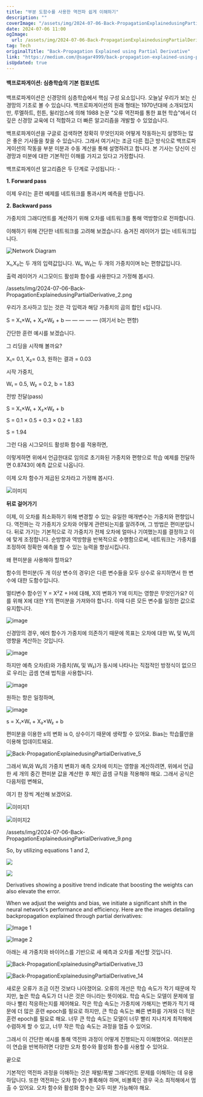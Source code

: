 ```yaml
---
title: "부분 도함수를 사용한 역전파 쉽게 이해하기"
description: ""
coverImage: "/assets/img/2024-07-06-Back-PropagationExplainedusingPartialDerivative_0.png"
date: 2024-07-06 11:00
ogImage: 
  url: /assets/img/2024-07-06-Back-PropagationExplainedusingPartialDerivative_0.png
tag: Tech
originalTitle: "Back-Propagation Explained using Partial Derivative"
link: "https://medium.com/@sagar4999/back-propagation-explained-using-partial-derivative-25279e52931c"
isUpdated: true
---
```






#### 백프로파게이션: 심층학습의 기본 컴포넌트

백프로파게이션은 신경망의 심층학습에서 핵심 구성 요소입니다. 오늘날 우리가 보는 신경망의 기초로 볼 수 있습니다. 백프로파게이션의 원래 형태는 1970년대에 소개되었지만, 루멜하트, 힌튼, 윌리엄스에 의해 1988 논문 "오류 역전파를 통한 표현 학습"에서 더 깊은 신경망 교육에 더 적합하고 더 빠른 알고리즘을 개발할 수 있었습니다.

백프로파게이션을 구글로 검색하면 정확히 무엇인지와 어떻게 작동하는지 설명하는 많은 좋은 기사들을 찾을 수 있습니다. 그래서 여기서는 조금 다른 접근 방식으로 백프로파게이션의 작동을 부분 미분과 수동 계산을 통해 설명하려고 합니다. 본 기사는 당신이 신경망과 미분에 대한 기본적인 이해를 가지고 있다고 가정합니다.

백프로파게이션 알고리즘은 두 단계로 구성됩니다: -

<div class="content-ad"></div>

**1. Forward pass**

이제 우리는 훈련 예제를 네트워크를 통과시켜 예측을 만듭니다.

**2. Backward pass**

가중치의 그래디언트를 계산하기 위해 오차를 네트워크를 통해 역방향으로 전파합니다.

<div class="content-ad"></div>

이해하기 위해 간단한 네트워크를 고려해 보겠습니다. 숨겨진 레이어가 없는 네트워크입니다.

![Network Diagram](/assets/img/2024-07-06-Back-PropagationExplainedusingPartialDerivative_1.png)

X₁,X₂는 두 개의 입력값입니다. W₁, W₂는 두 개의 가중치이며 b는 편향값입니다.

출력 레이어가 시그모이드 활성화 함수를 사용한다고 가정해 봅시다.

<div class="content-ad"></div>

/assets/img/2024-07-06-Back-PropagationExplainedusingPartialDerivative_2.png

우리가 조사하고 있는 것은 각 입력과 해당 가중치의 곱의 합인 s입니다.

S = X₁×W₁ + X₂×W₂ + b — — — — — (여기서 b는 편향)

간단한 훈련 예시를 보겠습니다.

<div class="content-ad"></div>

그 리딩을 시작해 볼까요?

X₁= 0.1, X₂= 0.3, 원하는 결과 = 0.03

시작 가중치,

W₁ = 0.5, W₂ = 0.2, b = 1.83

전방 전달(pass)

<div class="content-ad"></div>

S = X₁×W₁ + X₂×W₂ + b

S = 0.1 × 0.5 + 0.3 × 0.2 + 1.83

S = 1.94

그런 다음 시그모이드 활성화 함수를 적용하면,

<div class="content-ad"></div>

이렇게하면 위에서 언급한대로 임의로 초기화된 가중치와 편향으로 학습 예제를 전달하면 0.8743이 예측 값으로 나옵니다.

이제 오차 함수가 제곱된 오차라고 가정해 봅시다.

![이미지](/assets/img/2024-07-06-Back-PropagationExplainedusingPartialDerivative_4.png)

<div class="content-ad"></div>

**뒤로 걸어가기**

이제, 이 오차를 최소화하기 위해 변경할 수 있는 유일한 매개변수는 가중치와 편향입니다. 역전파는 각 가중치가 오차와 어떻게 관련되는지를 알려주며, 그 방법은 편미분입니다. 뒤로 가기는 기본적으로 각 가중치가 전체 오차에 얼마나 기여했는지를 결정하고 이에 맞게 조정합니다. 순방향과 역방향을 반복적으로 수행함으로써, 네트워크는 가중치를 조정하여 정확한 예측을 할 수 있는 능력을 향상시킵니다.

왜 편미분을 사용해야 할까요?

함수의 편미분(두 개 이상 변수의 경우)은 다른 변수들을 모두 상수로 유지하면서 한 변수에 대한 도함수입니다.

<div class="content-ad"></div>

멀티변수 함수인 Y = X²Z + H에 대해, X의 변화가 Y에 미치는 영향은 무엇인가요? 이를 위해 X에 대한 Y의 편미분을 가져와야 합니다. 이때 다른 모든 변수를 일정한 값으로 유지합니다.

![image](https://miro.medium.com/v2/resize:fit:632/1*Tvp0RVn_nupnJrMqCceJ6w.gif)

신경망의 경우, 에러 함수가 가중치에 의존하기 때문에 목표는 오차에 대한 W₁ 및 W₂의 영향을 계산하는 것입니다.

![image](https://miro.medium.com/v2/resize:fit:206/1*dh9ycx6HdraOA4G8VKFE2A.gif)

<div class="content-ad"></div>

하지만 예측 오차(E)와 가중치(W₁ 및 W₂)가 동시에 나타나는 직접적인 방정식이 없으므로 우리는 곱셈 연쇄 법칙을 사용합니다.

![image](https://miro.medium.com/v2/resize:fit:538/1*JAPK7MCIgiS13aVdlHDpSg.gif)

원하는 항은 일정하며,

![image](https://miro.medium.com/v2/resize:fit:348/1*YFZnx28fBV2Yrfg3rvh5Qg.gif)

<div class="content-ad"></div>

s = X₁×W₁ + X₂×W₂ + b

편미분을 이용한 s의 변화 is 0, 상수이기 때문에 생략할 수 있어요. Bias는 학습률만을 이용해 업데이트돼요.

![Back-PropagationExplainedusingPartialDerivative_5](/assets/img/2024-07-06-Back-PropagationExplainedusingPartialDerivative_5.png)

그래서 W₁와 W₂의 가중치 변화가 예측 오차에 미치는 영향을 계산하려면, 위에서 언급한 세 개의 중간 편미분 값을 계산한 후 체인 곱셈 규칙을 적용해야 해요. 그래서 공식은 다음처럼 변해요,

<div class="content-ad"></div>

여기 한 장씩 계산해 보겠어요.

![이미지1](/assets/img/2024-07-06-Back-PropagationExplainedusingPartialDerivative_7.png)

![이미지2](/assets/img/2024-07-06-Back-PropagationExplainedusingPartialDerivative_8.png)

<div class="content-ad"></div>

/assets/img/2024-07-06-Back-PropagationExplainedusingPartialDerivative_9.png

So, by utilizing equations 1 and 2,

![](https://miro.medium.com/v2/resize:fit:620/1*UeDiMFyppD0TqPOefk1Q1Q.gif)

![](https://miro.medium.com/v2/resize:fit:620/1*b-En22be-NcgPQL7rZZ8rQ.gif)

<div class="content-ad"></div>

Derivatives showing a positive trend indicate that boosting the weights can also elevate the error.

When we adjust the weights and bias, we initiate a significant shift in the neural network's performance and efficiency. Here are the images detailing backpropagation explained through partial derivatives:

![Image 1](/assets/img/2024-07-06-Back-PropagationExplainedusingPartialDerivative_10.png)

![Image 2](/assets/img/2024-07-06-Back-PropagationExplainedusingPartialDerivative_11.png)

<div class="content-ad"></div>

아래는 새 가중치와 바이어스를 기반으로 새 예측과 오차를 계산할 것입니다.

![Back-PropagationExplainedusingPartialDerivative_13](/assets/img/2024-07-06-Back-PropagationExplainedusingPartialDerivative_13.png)

![Back-PropagationExplainedusingPartialDerivative_14](/assets/img/2024-07-06-Back-PropagationExplainedusingPartialDerivative_14.png)

<div class="content-ad"></div>

새로운 오류가 조금 이전 것보다 나아졌어요. 오류의 개선은 학습 속도가 작기 때문에 작지만, 높은 학습 속도가 더 나은 것은 아니라는 뜻이에요. 학습 속도는 모델이 문제에 얼마나 빨리 적응하는지를 제어해요. 작은 학습 속도는 가중치에 가해지는 변화가 적기 때문에 더 많은 훈련 epoch를 필요로 하지만, 큰 학습 속도는 빠른 변화를 가져와 더 적은 훈련 epoch를 필요로 해요. 너무 큰 학습 속도는 모델이 너무 빨리 지나치게 최적해에 수렴하게 할 수 있고, 너무 작은 학습 속도는 과정을 멈출 수 있어요.

그래서 이 간단한 예시를 통해 역전파 과정이 어떻게 진행되는지 이해했어요. 여러분은 이 연습을 반복하려면 다양한 오차 함수와 활성화 함수를 사용할 수 있어요.

끝으로

기본적인 역전파 과정을 이해하는 것은 재발/폭발 그래디언트 문제를 이해하는 데 유용하답니다. 또한 역전파는 오차 함수가 볼록해야 하며, 비볼록인 경우 국소 최적해에서 멈출 수 있어요. 오차 함수와 활성화 함수는 모두 미분 가능해야 해요.